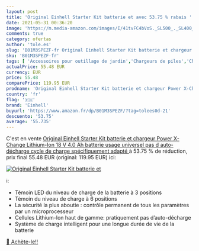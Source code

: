 ```yaml
---
layout: post
title: 'Original Einhell Starter Kit batterie et avec 53.75 % rabais '
date: 2021-05-31 00:36:20
image: 'https://m.media-amazon.com/images/I/41tvFC4bVoS._SL500_._SL400_.jpg'
comments: true
category: ofertas
author: 'tole.es'
slug: 'B01M3SPEZF-fr Original Einhell Starter Kit batterie et chargeur Power...'
sku: 'B01M3SPEZF-fr'
tags: [ 'Accessoires pour outillage de jardin','Chargeurs de piles','Chargeurs doutils électriques','High-Tech','Jardin','Piles, chargeurs et testeurs','Tondeuses et outillage de jardin motorisé','einhell', ]
actualPrice: 55.48 EUR
currency: EUR
price: 55.48
comparePrice: 119.95 EUR
prodname: 'Original Einhell Starter Kit batterie et chargeur Power X-Change  Lithium-Ion  18 V  4.0 Ah batterie  usage universel  pas d auto-décharge  cycle de charge spécifiquement adapté '
country: 'fr'
flag: '🇫🇷'
brand: 'Einhell'
buyurl: 'https://www.amazon.fr/dp/B01M3SPEZF/?tag=tolees0d-21'
descuento: '53.75'
average: '55.735'
---
```


C'est en vente [Original Einhell Starter Kit batterie et chargeur Power X-Change  Lithium-Ion  18 V  4.0 Ah batterie  usage universel  pas d auto-décharge  cycle de charge spécifiquement adapté ](https://www.amazon.fr/dp/B01M3SPEZF/?tag=tolees0d-21)  à  53.75 % de réduction, prix final  55.48 EUR (original: 119.95 EUR) ici:

[![Original Einhell Starter Kit batterie et](https://m.media-amazon.com/images/I/41tvFC4bVoS._SL500_._SL400_.jpg)](https://www.amazon.fr/dp/B01M3SPEZF/?tag=tolees0d-21)

ℹ️:

- Témoin LED du niveau de charge de la batterie à 3 positions
- Témoin du niveau de charge à 6 positions
- La sécurité la plus aboutie : contrôle permanent de tous les paramètres par un microprocesseur
- Cellules Lithium-Ion haut de gamme: pratiquement pas d’auto-décharge
- Système de charge intelligent pour une longue durée de vie de la batterie

[🛒 Achète-le!!](https://www.amazon.fr/dp/B01M3SPEZF/?tag=tolees0d-21)
